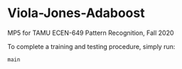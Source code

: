 # Viola-Jones-Adaboost
MP5 for TAMU ECEN-649 Pattern Recognition, Fall 2020

To complete a training and testing procedure, simply run:
```
main
```

